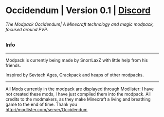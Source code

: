 # Occidendum | Version 0.1 | [Discord](https://discord.gg/sqBs2gA "Discord")
###### The Modpack Occidendum| A Minecraft technology and magic modpack, focused around PVP.

### Info
---
Modpack is currently being made by SnorrLaxZ with little help from his friends.



Inspired by Sevtech Ages, Crackpack and heaps of other modpacks.

---
All Mods currently in the modpack are displayed through Modlister:  I have not created these mods, I have just compiled them into the modpack.  All credits to the modmakers, as they make Minecraft a living and breathing game to the end of time.  Thank you
http://modlister.com/server/Occidendum
